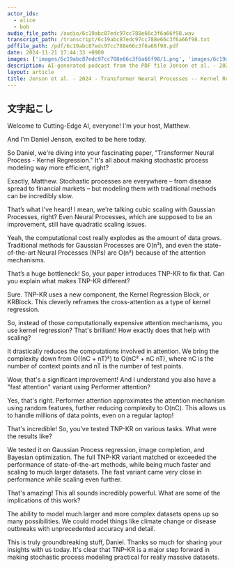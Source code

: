 ```yaml
---
actor_ids:
  - alice
  - bob
audio_file_path: /audio/6c19abc87edc97cc788e66c3f6a66f98.wav
transcript_path: /transcript/6c19abc87edc97cc788e66c3f6a66f98.txt
pdffile_path: /pdf/6c19abc87edc97cc788e66c3f6a66f98.pdf
date: 2024-11-21 17:44:33 +0900
images: ['images/6c19abc87edc97cc788e66c3f6a66f98/1.png', 'images/6c19abc87edc97cc788e66c3f6a66f98/2.png', 'images/6c19abc87edc97cc788e66c3f6a66f98/3.png', 'images/6c19abc87edc97cc788e66c3f6a66f98/4.png', 'images/6c19abc87edc97cc788e66c3f6a66f98/5.png', 'images/6c19abc87edc97cc788e66c3f6a66f98/6.png', 'images/6c19abc87edc97cc788e66c3f6a66f98/7.png', 'images/6c19abc87edc97cc788e66c3f6a66f98/8.png', 'images/6c19abc87edc97cc788e66c3f6a66f98/9.png', 'images/6c19abc87edc97cc788e66c3f6a66f98/10.png', 'images/6c19abc87edc97cc788e66c3f6a66f98/11.png', 'images/6c19abc87edc97cc788e66c3f6a66f98/12.png', 'images/6c19abc87edc97cc788e66c3f6a66f98/13.png', 'images/6c19abc87edc97cc788e66c3f6a66f98/14.png', 'images/6c19abc87edc97cc788e66c3f6a66f98/15.png', 'images/6c19abc87edc97cc788e66c3f6a66f98/16.png', 'images/6c19abc87edc97cc788e66c3f6a66f98/17.png', 'images/6c19abc87edc97cc788e66c3f6a66f98/18.png', 'images/6c19abc87edc97cc788e66c3f6a66f98/19.png']
description: AI-generated podcast from the PDF file Jenson et al. - 2024 - Transformer Neural Processes -- Kernel Regression_EN
layout: article
title: Jenson et al. - 2024 - Transformer Neural Processes -- Kernel Regression_EN
---
```


## 文字起こし
Welcome to Cutting-Edge AI, everyone! I'm your host, Matthew.

And I'm Daniel Jenson, excited to be here today.

So Daniel, we're diving into your fascinating paper, "Transformer Neural Process - Kernel Regression."  It's all about making stochastic process modeling way more efficient, right?

Exactly, Matthew. Stochastic processes are everywhere – from disease spread to financial markets – but modeling them with traditional methods can be incredibly slow.

That’s what I’ve heard!  I mean, we're talking cubic scaling with Gaussian Processes, right?  Even Neural Processes, which are supposed to be an improvement, still have quadratic scaling issues.

Yeah, the computational cost really explodes as the amount of data grows.  Traditional methods for Gaussian Processes are O(n³), and even the state-of-the-art Neural Processes (NPs) are O(n²) because of the attention mechanisms.

That’s a huge bottleneck!  So, your paper introduces TNP-KR to fix that.  Can you explain what makes TNP-KR different?

Sure.  TNP-KR uses a new component, the Kernel Regression Block, or KRBlock.  This cleverly reframes the cross-attention as a type of kernel regression.

So, instead of those computationally expensive attention mechanisms, you use kernel regression?  That's brilliant!  How exactly does that help with scaling?

It drastically reduces the computations involved in attention.  We bring the complexity down from O((nC + nT)²) to O(nC² + nC nT), where nC is the number of context points and nT is the number of test points.

Wow, that's a significant improvement!  And I understand you also have a "fast attention" variant using Performer attention?

Yes, that's right.  Performer attention approximates the attention mechanism using random features, further reducing complexity to O(nC).  This allows us to handle millions of data points, even on a regular laptop!

That's incredible! So, you’ve tested TNP-KR on various tasks. What were the results like?

We tested it on Gaussian Process regression, image completion, and Bayesian optimization.  The full TNP-KR variant matched or exceeded the performance of state-of-the-art methods, while being much faster and scaling to much larger datasets.  The fast variant came very close in performance while scaling even further.

That's amazing!  This all sounds incredibly powerful. What are some of the implications of this work?

The ability to model much larger and more complex datasets opens up so many possibilities.  We could model things like climate change or disease outbreaks with unprecedented accuracy and detail.

This is truly groundbreaking stuff, Daniel.  Thanks so much for sharing your insights with us today.  It's clear that TNP-KR is a major step forward in making stochastic process modeling practical for really massive datasets.


